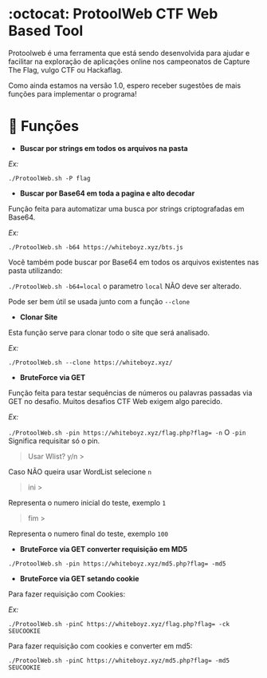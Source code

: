 #  :octocat: ProtoolWeb CTF Web Based Tool
Protoolweb é uma ferramenta que está sendo desenvolvida para ajudar e facilitar na exploração de aplicações online nos campeonatos de Capture The Flag, vulgo CTF ou Hackaflag.

Como ainda estamos na versão 1.0, espero receber sugestões de mais funções para implementar o programa!

#  :wrench: Funções

- **Buscar por strings em todos os arquivos na pasta**

*Ex:*

`./ProtoolWeb.sh -P flag`


- **Buscar por Base64 em toda a pagina e alto decodar**

Função feita para automatizar uma busca por strings criptografadas em Base64.

*Ex:*

`./ProtoolWeb.sh -b64 https://whiteboyz.xyz/bts.js`

Você também pode buscar por Base64 em todos os arquivos existentes nas pasta utilizando:

`./ProtoolWeb.sh -b64=local` o parametro `local` NÃO deve ser alterado.

Pode ser bem útil se usada junto com a função `--clone`

- **Clonar Site**

Esta função serve para clonar todo o site que será analisado.

*Ex:*

`./ProtoolWeb.sh --clone https://whiteboyz.xyz/`


- **BruteForce via GET**

Função feita para testar sequências de números ou palavras passadas via GET no desafio. Muitos desafios CTF Web exigem algo parecido.

*Ex:*

`./ProtoolWeb.sh -pin https://whiteboyz.xyz/flag.php?flag= -n` O `-pin` Significa requisitar só o pin.

> Usar Wlist? y/n > 

Caso NÃO queira usar WordList selecione `n`

> ini >

Representa o numero inicial do teste, exemplo `1`

> fim >

Representa o numero final do teste, exemplo `100`

- **BruteForce via GET converter requisição em MD5**

`./ProtoolWeb.sh -pin https://whiteboyz.xyz/md5.php?flag= -md5`

- **BruteForce via GET setando cookie**

Para fazer requisição com Cookies:

*Ex:*

`./ProtoolWeb.sh -pinC https://whiteboyz.xyz/flag.php?flag= -ck SEUCOOKIE`

Para fazer requisição com cookies e converter em md5:

`./ProtoolWeb.sh -pinC https://whiteboyz.xyz/md5.php?flag= -md5 SEUCOOKIE`
